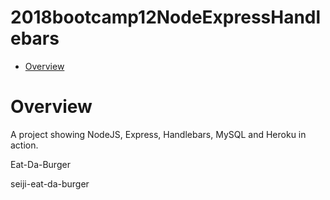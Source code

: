 # 2018bootcamp12NodeExpressHandlebars <!-- omit in toc --> 

- [Overview](#overview)

# Overview
A project showing NodeJS, Express, Handlebars, MySQL and Heroku in action.


Eat-Da-Burger

seiji-eat-da-burger